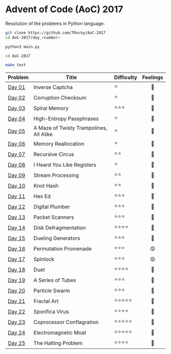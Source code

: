 # Advent of Code (AoC) 2017

Resolution of the problems in Python language:

```bash
git clone https://github.com/7Rocky/AoC-2017
cd AoC-2017/day_<number>

python3 main.py
```

```bash
cd AoC-2017

make test
```

| Problem          | Title                                   | Difficulty                     | Feelings         |
| ---------------- | --------------------------------------- | ------------------------------ |:----------------:|
| [Day 01](day_01) | Inverse Captcha                         | :star:                         | :thinking:       |
| [Day 02](day_02) | Corruption Checksum                     | :star:                         | :shrug:          |
| [Day 03](day_03) | Spiral Memory                           | :star::star::star:             | :exploding_head: |
| [Day 04](day_04) | High-Entropy Passphrases                | :star:                         | :shrug:          |
| [Day 05](day_05) | A Maze of Twisty Trampolines, All Alike | :star:                         | :thinking:       |
| [Day 06](day_06) | Memory Reallocation                     | :star:                         | :shrug:          |
| [Day 07](day_07) | Recursive Circus                        | :star::star:                   | :blue_heart:     |
| [Day 08](day_08) | I Heard You Like Registers              | :star:                         | :shrug:          |
| [Day 09](day_09) | Stream Processing                       | :star::star:                   | :exploding_head: |
| [Day 10](day_10) | Knot Hash                               | :star::star:                   | :star_struck:    |
| [Day 11](day_11) | Hex Ed                                  | :star::star::star:             | :shrug:          |
| [Day 12](day_12) | Digital Plumber                         | :star::star::star:             | :exploding_head: |
| [Day 13](day_13) | Packet Scanners                         | :star::star::star:             | :blue_heart:     |
| [Day 14](day_14) | Disk Defragmentation                    | :star::star::star::star:       | :blue_heart:     |
| [Day 15](day_15) | Dueling Generators                      | :star::star::star:             | :raised_eyebrow: |
| [Day 16](day_16) | Permutation Promenade                   | :star::star::star:             | :rage:           |
| [Day 17](day_17) | Spinlock                                | :star::star::star:             | :rage:           |
| [Day 18](day_18) | Duet                                    | :star::star::star::star:       | :star_struck:    |
| [Day 19](day_19) | A Series of Tubes                       | :star::star::star:             | :blue_heart:     |
| [Day 20](day_20) | Particle Swarm                          | :star::star::star:             | :star_struck:    |
| [Day 21](day_21) | Fractal Art                             | :star::star::star::star::star: | :exploding_head: |
| [Day 22](day_22) | Sporifica Virus                         | :star::star::star::star:       | :raised_eyebrow: |
| [Day 23](day_23) | Coprocessor Conflagration               | :star::star::star::star::star: | :exploding_head: |
| [Day 24](day_24) | Electromagnetic Moat                    | :star::star::star::star::star: | :blue_heart:     |
| [Day 25](day_25) | The Halting Problem                     | :star::star::star::star:       | :thinking:       |
